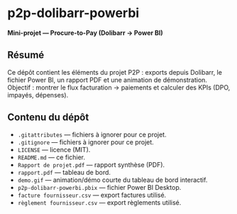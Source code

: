 # p2p-dolibarr-powerbi

**Mini-projet — Procure-to-Pay (Dolibarr → Power BI)**

## Résumé
Ce dépôt contient les éléments du projet P2P : exports depuis Dolibarr, le fichier Power BI, un rapport PDF et une animation de démonstration. Objectif : montrer le flux facturation → paiements et calculer des KPIs (DPO, impayés, dépenses).

## Contenu du dépôt
- `.gitattributes` — fichiers à ignorer pour ce projet.
- `.gitignore` — fichiers à ignorer pour ce projet.
- `LICENSE` — licence (MIT).
- `README.md` — ce fichier.
- `Rapport de projet.pdf` — rapport synthèse (PDF).
- `rapport.pdf` — tableau de bord.
- `demo.gif` — animation/démo courte du tableau de bord interactif.
- `p2p-dolibarr-powerbi.pbix` — fichier Power BI Desktop.
- `facture fournisseur.csv` — export factures utilisé.
- `règlement fournisseur.csv` — export règlements utilisé.
